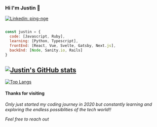 ### Hi I'm Justin 👋

[![Linkedin: ping-nge](https://img.shields.io/badge/-JustinNge-blue?style=flat-square&logo=Linkedin&logoColor=white&link=https://www.linkedin.com/in/ping-nge/)](https://www.linkedin.com/in/ping-nge/)

```javascript

const justin = {
  code: [Javascript, Ruby],
  learning: [Python, Typescript],
  frontEnd: [React, Vue, Svelte, Gatsby, Next.js],
  backEnd: [Node, Sanity.io, Rails]
}
```

[![Justin's GitHub stats](https://github-readme-stats.vercel.app/api?username=ping-n)](https://github.com/ping-n/github-readme-stats)
---
[![Top Langs](https://github-readme-stats.vercel.app/api/top-langs/?username=ping-n&layout=compact)](https://github.com/ping-n)

#### Thanks for visiting

<em>Only just started my coding journey in 2020 but constantly learning and exploring the endless possiblities of the tech world!!</em>

<em>Feel free to reach out</em>
